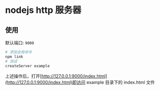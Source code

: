 # nodejs http 服务器

## 使用

默认端口: `9000`

```bash
# 添加全局命令
npm link
# 测试
createServer example
```

上述操作后，打开[http://127.0.0.1:9000/index.html](http://127.0.0.1:9000/index.html)即访问 example 目录下的 index.html 文件

